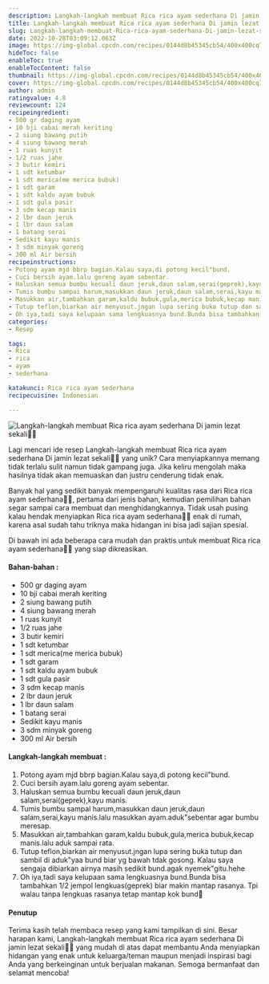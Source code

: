 ```yaml
---
description: Langkah-langkah membuat Rica rica ayam sederhana Di jamin lezat sekali"
title: Langkah-langkah membuat Rica rica ayam sederhana Di jamin lezat sekali
slug: Langkah-langkah-membuat-Rica-rica-ayam-sederhana-Di-jamin-lezat-sekali
date: 2022-10-28T03:09:12.063Z
image: https://img-global.cpcdn.com/recipes/0144d8b45345cb54/400x400cq70/photo.jpg
hideToc: false
enableToc: true
enableTocContent: false
thumbnail: https://img-global.cpcdn.com/recipes/0144d8b45345cb54/400x400cq70/photo.jpg
cover: https://img-global.cpcdn.com/recipes/0144d8b45345cb54/400x400cq70/photo.jpg
author: admin
ratingvalue: 4.8
reviewcount: 124
recipeingredient:
- 500 gr daging ayam
- 10 bji cabai merah keriting
- 2 siung bawang putih
- 4 siung bawang merah
- 1 ruas kunyit
- 1/2 ruas jahe
- 3 butir kemiri
- 1 sdt ketumbar
- 1 sdt merica(me merica bubuk)
- 1 sdt garam
- 1 sdt kaldu ayam bubuk
- 1 sdt gula pasir
- 3 sdm kecap manis
- 2 lbr daun jeruk
- 1 lbr daun salam
- 1 batang serai
- Sedikit kayu manis
- 3 sdm minyak goreng
- 300 ml Air bersih
recipeinstructions:
- Potong ayam mjd bbrp bagian.Kalau saya,di potong kecil"bund.
- Cuci bersih ayam.lalu goreng ayam sebentar.
- Haluskan semua bumbu kecuali daun jeruk,daun salam,serai(geprek),kayu manis.
- Tumis bumbu sampai harum,masukkan daun jeruk,daun salam,serai,kayu manis.lalu masukkan ayam.aduk"sebentar agar bumbu meresap.
- Masukkan air,tambahkan garam,kaldu bubuk,gula,merica bubuk,kecap manis.lalu aduk sampai rata.
- Tutup teflon,biarkan air menyusut.jngan lupa sering buka tutup dan sambil di aduk"yaa bund biar yg bawah tdak gosong. Kalau saya sengaja dibiarkan airnya masih sedikit bund.agak nyemek"gitu.hehe
- Oh iya,tadi saya kelupaan sama lengkuasnya bund.Bunda bisa tambahkan 1/2 jempol lengkuas(geprek) biar makin mantap rasanya. Tpi walau tanpa lengkuas rasanya tetap mantap kok bund🤤
categories:
- Resep

tags:
- Rica
- rica
- ayam
- sederhana

katakunci: Rica rica ayam sederhana
recipecuisine: Indonesian

---
```


![Langkah-langkah membuat Rica rica ayam sederhana Di jamin lezat sekali👩‍🍳](https://img-global.cpcdn.com/recipes/0144d8b45345cb54/400x400cq70/photo.jpg)

Lagi mencari ide resep Langkah-langkah membuat Rica rica ayam sederhana Di jamin lezat sekali👩‍🍳 yang unik? Cara menyiapkannya memang tidak terlalu sulit namun tidak gampang juga. Jika keliru mengolah maka hasilnya tidak akan memuaskan dan justru cenderung tidak enak.

Banyak hal yang sedikit banyak mempengaruhi kualitas rasa dari Rica rica ayam sederhana👩‍🍳, pertama dari jenis bahan, kemudian pemilihan bahan segar sampai cara membuat dan menghidangkannya. Tidak usah pusing kalau hendak menyiapkan Rica rica ayam sederhana👩‍🍳 enak di rumah, karena asal sudah tahu triknya maka hidangan ini bisa jadi sajian spesial.

Di bawah ini ada beberapa cara mudah dan praktis untuk membuat Rica rica ayam sederhana👩‍🍳 yang siap dikreasikan.

<!--inarticleads1-->

#### Bahan-bahan :

- 500 gr daging ayam
- 10 bji cabai merah keriting
- 2 siung bawang putih
- 4 siung bawang merah
- 1 ruas kunyit
- 1/2 ruas jahe
- 3 butir kemiri
- 1 sdt ketumbar
- 1 sdt merica(me merica bubuk)
- 1 sdt garam
- 1 sdt kaldu ayam bubuk
- 1 sdt gula pasir
- 3 sdm kecap manis
- 2 lbr daun jeruk
- 1 lbr daun salam
- 1 batang serai
- Sedikit kayu manis
- 3 sdm minyak goreng
- 300 ml Air bersih

<!--inarticleads2-->

#### Langkah-langkah membuat :

1. Potong ayam mjd bbrp bagian.Kalau saya,di potong kecil"bund.
1. Cuci bersih ayam.lalu goreng ayam sebentar.
1. Haluskan semua bumbu kecuali daun jeruk,daun salam,serai(geprek),kayu manis.
1. Tumis bumbu sampai harum,masukkan daun jeruk,daun salam,serai,kayu manis.lalu masukkan ayam.aduk"sebentar agar bumbu meresap.
1. Masukkan air,tambahkan garam,kaldu bubuk,gula,merica bubuk,kecap manis.lalu aduk sampai rata.
1. Tutup teflon,biarkan air menyusut.jngan lupa sering buka tutup dan sambil di aduk"yaa bund biar yg bawah tdak gosong. Kalau saya sengaja dibiarkan airnya masih sedikit bund.agak nyemek"gitu.hehe
1. Oh iya,tadi saya kelupaan sama lengkuasnya bund.Bunda bisa tambahkan 1/2 jempol lengkuas(geprek) biar makin mantap rasanya. Tpi walau tanpa lengkuas rasanya tetap mantap kok bund🤤

#### Penutup

Terima kasih telah membaca resep yang kami tampilkan di sini. Besar harapan kami, Langkah-langkah membuat Rica rica ayam sederhana Di jamin lezat sekali👩‍🍳 yang mudah di atas dapat membantu Anda menyiapkan hidangan yang enak untuk keluarga/teman maupun menjadi inspirasi bagi Anda yang berkeinginan untuk berjualan makanan. Semoga bermanfaat dan selamat mencoba!